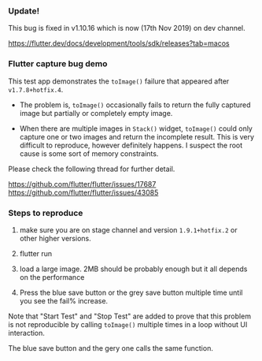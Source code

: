 ### Update!
This bug is fixed in v1.10.16 which is now (17th Nov 2019) on dev channel.

https://flutter.dev/docs/development/tools/sdk/releases?tab=macos


### Flutter capture bug demo

This test app demonstrates the `toImage()` failure that appeared after `v1.7.8+hotfix.4`. 

- The problem is, `toImage()` occasionally fails to return the fully captured image but partially or completely empty image.

- When there are multiple images in `Stack()` widget, `toImage()` could only capture one or two images and return the incomplete result. This is very difficult to reproduce, however definitely happens. I suspect the root cause is some sort of memory constraints. 

Please check the following thread for further detail.

https://github.com/flutter/flutter/issues/17687
https://github.com/flutter/flutter/issues/43085

### Steps to reproduce
1. make sure you are on stage channel and version `1.9.1+hotfix.2` or other higher versions.

2. flutter run

3. load a large image. 2MB should be probably enough but it all depends on the performance

4. Press the blue save button or the grey save button multiple time until you see the fail% increase.

Note that "Start Test" and "Stop Test" are added to prove that this problem is not reproducible by calling `toImage()` multiple times in a loop without UI interaction.

The blue save button and the gery one calls the same function. 
